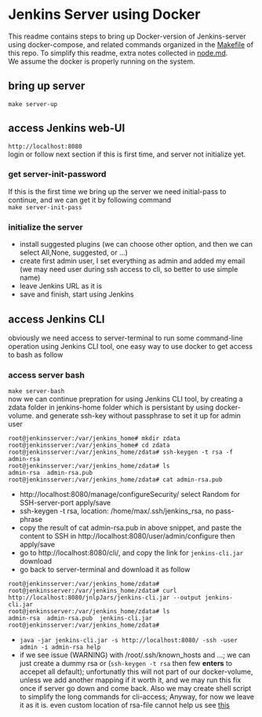 # Jenkins Server using Docker

This readme contains steps to bring up Docker-version of Jenkins-server using docker-compose, and related commands organized in the [Makefile](./Makefile) of this repo. To simplify this readme, extra notes collected in [node.md](./note.md).<br>
We assume the docker is properly running on the system.

## bring up server
`make server-up`<br>

## access Jenkins web-UI
`http://localhost:8080`<br>
login or follow next section if this is first time, and server not initialize yet.

### get server-init-password
If this is the first time we bring up the server we need initial-pass to continue, and we can get it by following command<br>
`make server-init-pass`<br>

### initialize the server
- install suggested plugins (we can choose other option, and then we can select All,None, suggested, or ...)
- create first admin user, I set everything as admin and added my email (we may need user during ssh access to cli, so better to use simple name)
- leave Jenkins URL as it is
- save and finish, start using Jenkins

## access Jenkins CLI
obviously we need access to server-terminal to run some command-line operation using Jenkins CLI tool, one easy way to use docker to get access to bash as follow
### access server bash
`make server-bash`<br>
now we can continue prepration for using Jenkins CLI tool, by creating a zdata folder in jenkins-home folder which is persistant by using docker-volume. and generate ssh-key without passphrase to set it up for admin user
```console
root@jenkinsserver:/var/jenkins_home# mkdir zdata
root@jenkinsserver:/var/jenkins_home# cd zdata
root@jenkinsserver:/var/jenkins_home/zdata# ssh-keygen -t rsa -f admin-rsa
root@jenkinsserver:/var/jenkins_home/zdata# ls
admin-rsa  admin-rsa.pub
root@jenkinsserver:/var/jenkins_home/zdata# cat admin-rsa.pub
```
- http://localhost:8080/manage/configureSecurity/ select Random for SSH-server-port apply/save
- ssh-keygen -t rsa, location: /home/max/.ssh/jenkins_rsa, no pass-phrase
- copy the result of cat admin-rsa.pub in above snippet, and paste the content to SSH in http://localhost:8080/user/admin/configure then apply/save
- go to http://localhost:8080/cli/, and copy the link for `jenkins-cli.jar` download
- go back to server-terminal and download it as follow
```console
root@jenkinsserver:/var/jenkins_home/zdata#
root@jenkinsserver:/var/jenkins_home/zdata# curl http://localhost:8080/jnlpJars/jenkins-cli.jar --output jenkins-cli.jar
root@jenkinsserver:/var/jenkins_home/zdata# ls
admin-rsa  admin-rsa.pub  jenkins-cli.jar
root@jenkinsserver:/var/jenkins_home/zdata#
```
- `java -jar jenkins-cli.jar -s http://localhost:8080/ -ssh -user admin -i admin-rsa help`
- if we see issue (WARNING) with /root/.ssh/known_hosts and ...; we can just create a dummy rsa or (`ssh-keygen -t rsa` then few **enters** to accepet all default); unfortunatly this will not part of our docker-volume, unless we add another mapping if it worth it, and we may run this fix once if server go down and come back. Also we may create shell script to simplify the long commands for cli-access; Anyway, for now we leave it as it is. even custom location of rsa-file cannot help us see [this](https://stackoverflow.com/questions/84096/setting-the-default-ssh-key-location)








